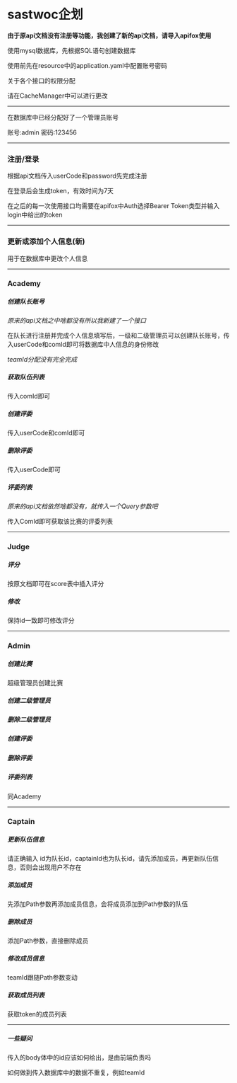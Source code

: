 # sastwoc企划

**由于原api文档没有注册等功能，我创建了新的api文档，请导入apifox使用**

使用mysql数据库，先根据SQL语句创建数据库

使用前先在resource中的application.yaml中配置账号密码

关于各个接口的权限分配

请在CacheManager中可以进行更改

---

在数据库中已经分配好了一个管理员账号

账号:admin 密码:123456

---

### 注册/登录

根据api文档传入userCode和password先完成注册

在登录后会生成token，有效时间为7天

在之后的每一次使用接口均需要在apifox中Auth选择Bearer Token类型并输入login中给出的token

---

### 更新或添加个人信息(新)

用于在数据库中更改个人信息

---

### Academy

##### 创建队长账号

*原来的api文档之中啥都没有所以我新建了一个接口*

在队长进行注册并完成个人信息填写后，一级和二级管理员可以创建队长账号，传入userCode和comId即可将数据库中人信息的身份修改

*teamId分配没有完全完成*

##### 获取队伍列表

传入comId即可

##### 创建评委

传入userCode和comId即可

##### 删除评委

传入userCode即可

##### 评委列表

*原来的api文档依然啥都没有，就传入一个Query参数吧*

传入ComId即可获取该比赛的评委列表

---

### Judge

##### 评分

按原文档即可在score表中插入评分

##### 修改

保持id一致即可修改评分

---

### Admin

##### 创建比赛

超级管理员创建比赛

##### 创建二级管理员

##### 删除二级管理员

##### 创建评委

##### 删除评委

##### 评委列表

同Academy

---

### Captain

##### 更新队伍信息

请正确输入 id为队长id，captainId也为队长id，请先添加成员，再更新队伍信息，否则会出现用户不存在

##### 添加成员

先添加Path参数再添加成员信息，会将成员添加到Path参数的队伍

##### 删除成员

添加Path参数，直接删除成员

##### 修改成员信息

teamId跟随Path参数变动

##### 获取成员列表

获取token的成员列表

---

##### 一些疑问

传入的body体中的id应该如何给出，是由前端负责吗

如何做到传入数据库中的数据不重复，例如teamId





















